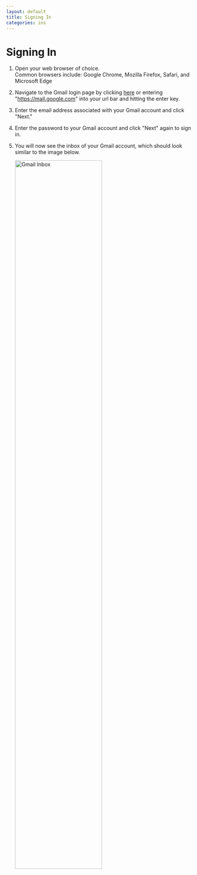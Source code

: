 ```yaml
---
layout: default
title: Signing In
categories: ins
---
```

# Signing In

1. Open your web browser of choice.  
	<span class="aside">Common browsers include: Google Chrome, Mozilla Firefox, Safari, and Microsoft Edge</span>
2. Navigate to the Gmail login page by clicking [here](https://mail.google.com) or entering "https://mail.google.com" into your url bar and hitting the enter key.
3. Enter the email address associated with your Gmail account and click "Next."
4. Enter the password to your Gmail account and click "Next" again to sign in.
5. You will now see the inbox of your Gmail account, which should look similar to the image below.
	
	<img src="{{ site.baseurl }}/images/inbox.jpg" alt="Gmail Inbox" style="width: 70%;">
